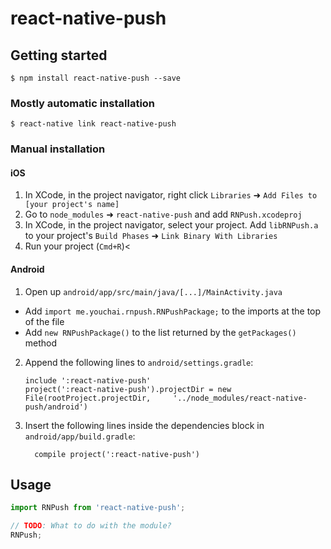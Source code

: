 
# react-native-push

## Getting started

`$ npm install react-native-push --save`

### Mostly automatic installation

`$ react-native link react-native-push`

### Manual installation


#### iOS

1. In XCode, in the project navigator, right click `Libraries` ➜ `Add Files to [your project's name]`
2. Go to `node_modules` ➜ `react-native-push` and add `RNPush.xcodeproj`
3. In XCode, in the project navigator, select your project. Add `libRNPush.a` to your project's `Build Phases` ➜ `Link Binary With Libraries`
4. Run your project (`Cmd+R`)<

#### Android

1. Open up `android/app/src/main/java/[...]/MainActivity.java`
  - Add `import me.youchai.rnpush.RNPushPackage;` to the imports at the top of the file
  - Add `new RNPushPackage()` to the list returned by the `getPackages()` method
2. Append the following lines to `android/settings.gradle`:
  	```
  	include ':react-native-push'
  	project(':react-native-push').projectDir = new File(rootProject.projectDir, 	'../node_modules/react-native-push/android')
  	```
3. Insert the following lines inside the dependencies block in `android/app/build.gradle`:
  	```
      compile project(':react-native-push')
  	```


## Usage
```javascript
import RNPush from 'react-native-push';

// TODO: What to do with the module?
RNPush;
```
  
